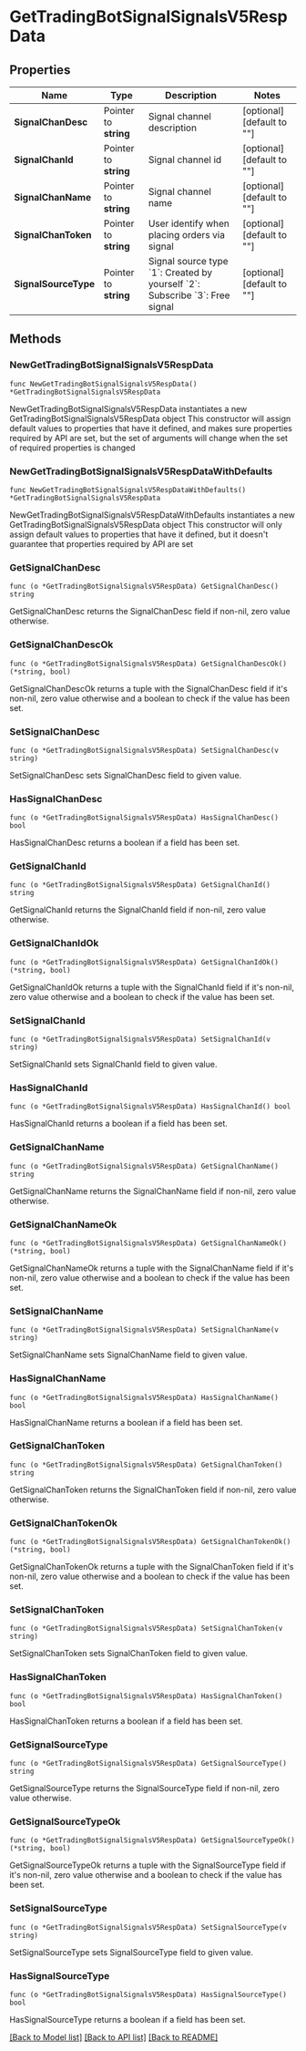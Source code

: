 # GetTradingBotSignalSignalsV5RespData

## Properties

Name | Type | Description | Notes
------------ | ------------- | ------------- | -------------
**SignalChanDesc** | Pointer to **string** | Signal channel description | [optional] [default to ""]
**SignalChanId** | Pointer to **string** | Signal channel id | [optional] [default to ""]
**SignalChanName** | Pointer to **string** | Signal channel name | [optional] [default to ""]
**SignalChanToken** | Pointer to **string** | User identify when placing orders via signal | [optional] [default to ""]
**SignalSourceType** | Pointer to **string** | Signal source type  &#x60;1&#x60;: Created by yourself  &#x60;2&#x60;: Subscribe  &#x60;3&#x60;: Free signal | [optional] [default to ""]

## Methods

### NewGetTradingBotSignalSignalsV5RespData

`func NewGetTradingBotSignalSignalsV5RespData() *GetTradingBotSignalSignalsV5RespData`

NewGetTradingBotSignalSignalsV5RespData instantiates a new GetTradingBotSignalSignalsV5RespData object
This constructor will assign default values to properties that have it defined,
and makes sure properties required by API are set, but the set of arguments
will change when the set of required properties is changed

### NewGetTradingBotSignalSignalsV5RespDataWithDefaults

`func NewGetTradingBotSignalSignalsV5RespDataWithDefaults() *GetTradingBotSignalSignalsV5RespData`

NewGetTradingBotSignalSignalsV5RespDataWithDefaults instantiates a new GetTradingBotSignalSignalsV5RespData object
This constructor will only assign default values to properties that have it defined,
but it doesn't guarantee that properties required by API are set

### GetSignalChanDesc

`func (o *GetTradingBotSignalSignalsV5RespData) GetSignalChanDesc() string`

GetSignalChanDesc returns the SignalChanDesc field if non-nil, zero value otherwise.

### GetSignalChanDescOk

`func (o *GetTradingBotSignalSignalsV5RespData) GetSignalChanDescOk() (*string, bool)`

GetSignalChanDescOk returns a tuple with the SignalChanDesc field if it's non-nil, zero value otherwise
and a boolean to check if the value has been set.

### SetSignalChanDesc

`func (o *GetTradingBotSignalSignalsV5RespData) SetSignalChanDesc(v string)`

SetSignalChanDesc sets SignalChanDesc field to given value.

### HasSignalChanDesc

`func (o *GetTradingBotSignalSignalsV5RespData) HasSignalChanDesc() bool`

HasSignalChanDesc returns a boolean if a field has been set.

### GetSignalChanId

`func (o *GetTradingBotSignalSignalsV5RespData) GetSignalChanId() string`

GetSignalChanId returns the SignalChanId field if non-nil, zero value otherwise.

### GetSignalChanIdOk

`func (o *GetTradingBotSignalSignalsV5RespData) GetSignalChanIdOk() (*string, bool)`

GetSignalChanIdOk returns a tuple with the SignalChanId field if it's non-nil, zero value otherwise
and a boolean to check if the value has been set.

### SetSignalChanId

`func (o *GetTradingBotSignalSignalsV5RespData) SetSignalChanId(v string)`

SetSignalChanId sets SignalChanId field to given value.

### HasSignalChanId

`func (o *GetTradingBotSignalSignalsV5RespData) HasSignalChanId() bool`

HasSignalChanId returns a boolean if a field has been set.

### GetSignalChanName

`func (o *GetTradingBotSignalSignalsV5RespData) GetSignalChanName() string`

GetSignalChanName returns the SignalChanName field if non-nil, zero value otherwise.

### GetSignalChanNameOk

`func (o *GetTradingBotSignalSignalsV5RespData) GetSignalChanNameOk() (*string, bool)`

GetSignalChanNameOk returns a tuple with the SignalChanName field if it's non-nil, zero value otherwise
and a boolean to check if the value has been set.

### SetSignalChanName

`func (o *GetTradingBotSignalSignalsV5RespData) SetSignalChanName(v string)`

SetSignalChanName sets SignalChanName field to given value.

### HasSignalChanName

`func (o *GetTradingBotSignalSignalsV5RespData) HasSignalChanName() bool`

HasSignalChanName returns a boolean if a field has been set.

### GetSignalChanToken

`func (o *GetTradingBotSignalSignalsV5RespData) GetSignalChanToken() string`

GetSignalChanToken returns the SignalChanToken field if non-nil, zero value otherwise.

### GetSignalChanTokenOk

`func (o *GetTradingBotSignalSignalsV5RespData) GetSignalChanTokenOk() (*string, bool)`

GetSignalChanTokenOk returns a tuple with the SignalChanToken field if it's non-nil, zero value otherwise
and a boolean to check if the value has been set.

### SetSignalChanToken

`func (o *GetTradingBotSignalSignalsV5RespData) SetSignalChanToken(v string)`

SetSignalChanToken sets SignalChanToken field to given value.

### HasSignalChanToken

`func (o *GetTradingBotSignalSignalsV5RespData) HasSignalChanToken() bool`

HasSignalChanToken returns a boolean if a field has been set.

### GetSignalSourceType

`func (o *GetTradingBotSignalSignalsV5RespData) GetSignalSourceType() string`

GetSignalSourceType returns the SignalSourceType field if non-nil, zero value otherwise.

### GetSignalSourceTypeOk

`func (o *GetTradingBotSignalSignalsV5RespData) GetSignalSourceTypeOk() (*string, bool)`

GetSignalSourceTypeOk returns a tuple with the SignalSourceType field if it's non-nil, zero value otherwise
and a boolean to check if the value has been set.

### SetSignalSourceType

`func (o *GetTradingBotSignalSignalsV5RespData) SetSignalSourceType(v string)`

SetSignalSourceType sets SignalSourceType field to given value.

### HasSignalSourceType

`func (o *GetTradingBotSignalSignalsV5RespData) HasSignalSourceType() bool`

HasSignalSourceType returns a boolean if a field has been set.


[[Back to Model list]](../README.md#documentation-for-models) [[Back to API list]](../README.md#documentation-for-api-endpoints) [[Back to README]](../README.md)


